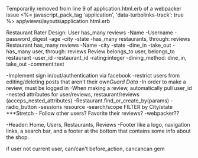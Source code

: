 Temporarily removed from line 9 of application.html.erb of a webpacker issue
    <%= javascript_pack_tag 'application', 'data-turbolinks-track': true %>
app\views\layouts\application.html.erb

Restaurant Rater
Design:
User has_many reviews
    -Name
    -Username
    -password_digest
    -age
    -city
    -state
    -has_many restaurants, through: reviews
Restaurant has_many reviews
    -Name
    -city
    -state
    -dine_in
    -take_out
    -has_many user, through: reviews
Review belongs_to user, belongs_to restaurant
    -user_id
    -restaurant_id
    -rating:integer
    -dining_method: dine_in, take_out
    -comment:text

-Implement sign in/out/authentication via facebook
-restrict users from editing/deleting posts that aren't their own*Guard Data*
-In order to make a review, must be logged in
-When making a review, automatically pull user_id
-nested attributes for user/reviews, restaurant/reviews (acceps_nested_attributes)
-Restaurant.find_or_create_by(params)
-radio_button
-sessions resource
-search/scope FILTER by City/state
***Stretch - Follow other users? Favorite their reviews?
-webpacker??

-Header: Home, Users, Restaurants, Reviews
-Footer
 like a logo, navigation links, a search bar, and a footer at the bottom that contains some info about the shop.


if user not current user, can/can't before_action, cancancan gem
 

